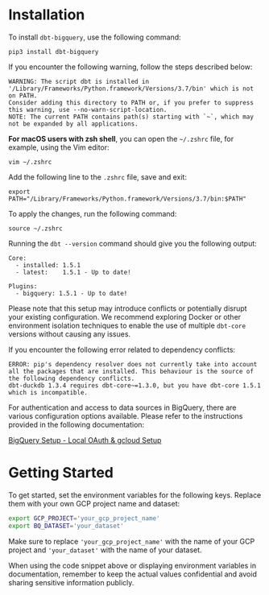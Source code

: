 # Installation

To install `dbt-bigquery`, use the following command:

```
pip3 install dbt-bigquery
```

If you encounter the following warning, follow the steps described below:

```
WARNING: The script dbt is installed in '/Library/Frameworks/Python.framework/Versions/3.7/bin' which is not on PATH.
Consider adding this directory to PATH or, if you prefer to suppress this warning, use --no-warn-script-location.
NOTE: The current PATH contains path(s) starting with `~`, which may not be expanded by all applications.
```

**For macOS users with zsh shell**, you can open the `~/.zshrc` file, for example, using the Vim editor:

```
vim ~/.zshrc
```

Add the following line to the `.zshrc` file, save and exit:

```
export PATH="/Library/Frameworks/Python.framework/Versions/3.7/bin:$PATH"
```

To apply the changes, run the following command:

```
source ~/.zshrc
```

Running the `dbt --version` command should give you the following output:

```
Core:
  - installed: 1.5.1
  - latest:    1.5.1 - Up to date!

Plugins:
  - bigquery: 1.5.1 - Up to date!
```

Please note that this setup may introduce conflicts or potentially disrupt your existing configuration. We recommend exploring Docker or other environment isolation techniques to enable the use of multiple `dbt-core` versions without causing any issues.

If you encounter the following error related to dependency conflicts:

```
ERROR: pip's dependency resolver does not currently take into account all the packages that are installed. This behaviour is the source of the following dependency conflicts.
dbt-duckdb 1.3.4 requires dbt-core~=1.3.0, but you have dbt-core 1.5.1 which is incompatible.
```

For authentication and access to data sources in BigQuery, there are various configuration options available. Please refer to the instructions provided in the following documentation:

[BigQuery Setup - Local OAuth & gcloud Setup](https://docs.getdbt.com/docs/core/connect-data-platform/bigquery-setup#local-oauth-gcloud-setup)


# Getting Started

To get started, set the environment variables for the following keys. Replace them with your own GCP project name and dataset:

```bash
export GCP_PROJECT='your_gcp_project_name'
export BQ_DATASET='your_dataset'
```

Make sure to replace `'your_gcp_project_name'` with the name of your GCP project and `'your_dataset'` with the name of your dataset.

When using the code snippet above or displaying environment variables in documentation, remember to keep the actual values confidential and avoid sharing sensitive information publicly.